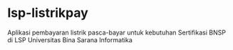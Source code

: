 # lsp-listrikpay
Aplikasi pembayaran listrik pasca-bayar untuk kebutuhan Sertifikasi BNSP di LSP Universitas Bina Sarana Informatika
